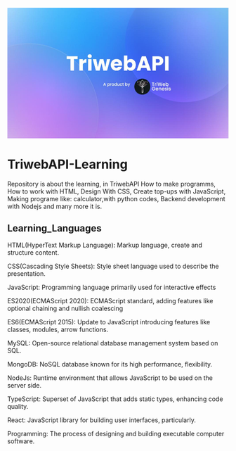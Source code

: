 ![Reference Image](/Triweb/TriwebAPI.jpg)

# TriwebAPI-Learning

Repository is about the learning, in TriwebAPI 
How to make programms, 
How to work with HTML, 
Design With CSS, 
Create top-ups with JavaScript, Making programe like: calculator,with python codes, 
Backend development with Nodejs
and many more it is.

## Learning_Languages

HTML(HyperText Markup Language): Markup language, create and structure content.

CSS(Cascading Style Sheets): Style sheet language used to describe the presentation.

JavaScript: Programming language primarily used for interactive effects

ES2020(ECMAScript 2020): ECMAScript standard, adding features like optional chaining and nullish coalescing

ES6(ECMAScript 2015): Update to JavaScript introducing features like classes, modules, arrow functions.

MySQL: Open-source relational database management system based on SQL.

MongoDB: NoSQL database known for its high performance, flexibility.

NodeJs: Runtime environment that allows JavaScript to be used on the server side.

TypeScript: Superset of JavaScript that adds static types, enhancing code quality.

React: JavaScript library for building user interfaces, particularly.

Programming: The process of designing and building executable computer software.





